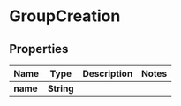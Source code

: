 

# GroupCreation


## Properties

Name | Type | Description | Notes
------------ | ------------- | ------------- | -------------
**name** | **String** |  | 




